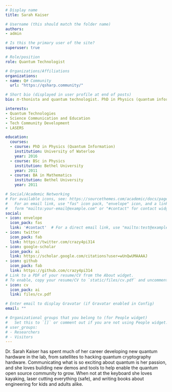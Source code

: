 ```yaml
---
# Display name
title: Sarah Kaiser

# Username (this should match the folder name)
authors:
- admin

# Is this the primary user of the site?
superuser: true

# Role/position
role: Quantum Technologist

# Organizations/Affiliations
organizations:
- name: Q# Community
  url: "https://qsharp.community/"

# Short bio (displayed in user profile at end of posts)
bio: 𝜋-thonista and quantum technologist. PhD in Physics (quantum information) who loves to burn things w/ lasers ⚠🔥💖.

interests:
- Quantum Technologies
- Science Communication and Education
- Tech Community Development
- LASERS

education:
  courses:
  - course: PhD in Physics (Quantum Information)
    institution: University of Waterloo
    year: 2016
  - course: BSc in Physics
    institution: Bethel University
    year: 2011
  - course: BA in Mathematics
    institution: Bethel University
    year: 2011

# Social/Academic Networking
# For available icons, see: https://sourcethemes.com/academic/docs/page-builder/#icons
#   For an email link, use "fas" icon pack, "envelope" icon, and a link in the
#   form "mailto:your-email@example.com" or "#contact" for contact widget.
social:
- icon: envelope
  icon_pack: fas
  link: '#contact'  # For a direct email link, use "mailto:test@example.org".
- icon: twitter
  icon_pack: fab
  link: https://twitter.com/crazy4pi314
- icon: google-scholar
  icon_pack: ai
  link: https://scholar.google.com/citations?user=wUnQwUMAAAAJ
- icon: github
  icon_pack: fab
  link: https://github.com/crazy4pi314
# Link to a PDF of your resume/CV from the About widget.
# To enable, copy your resume/CV to `static/files/cv.pdf` and uncomment the lines below.
- icon: cv
  icon_pack: ai
  link: files/cv.pdf

# Enter email to display Gravatar (if Gravatar enabled in Config)
email: ""

# Organizational groups that you belong to (for People widget)
#   Set this to `[]` or comment out if you are not using People widget.
# user_groups:
# - Researchers
# - Visitors
---
```


Dr. Sarah Kaiser has spent much of her career developing new quantum hardware in the lab, from satellites to hacking quantum cryptography hardware. Communicating what is so exciting about quantum is her passion, and she loves building new demos and tools to help enable the quantum open source community to grow. When not at the keyboard she loves kayaking, laser cutting everything (safe), and writing books about engineering for kids and adults alike. 

<!--Sarah completed her PhD in physics (quantum information) at the University of Waterloo’s Institute for Quantum Computing and was a postdoctoral research fellow at Macquarie University in Sydney, Australia. Prior to that she was an undergraduate research fellow at CalTech, in Pasadena, and with the National Institute of Standards and Technology, in Boulder, CO and also worked as a Mathematica kernel developer with Wolfram Research in Urbana-Champaign.-->
